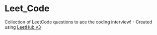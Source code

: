 # Leet_Code
Collection of LeetCode questions to ace the coding interview! - Created using [LeetHub v3](https://github.com/raphaelheinz/LeetHub-3.0)
